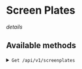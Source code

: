 # Screen Plates

*details*

## Available methods

<details>
<summary><code>Get /api/v1/screenplates</code></summary>

`RESULT`
```
[
    
]
```
</details>